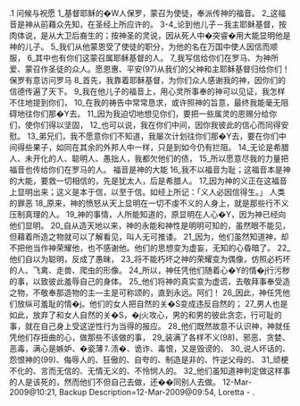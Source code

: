 .1 
问候与祝愿 
1_基督耶稣的�W人保罗，蒙召为使徒，奉派传神的福音。 2_这福音是神从前藉众先知，在圣经上所应许的。 3-4_论到他儿子－我主耶稣基督，按肉体说，是从大卫后裔生的；按神圣的灵说，因从死人中�突睿�用大能显明他是神的儿子。 5_我们从他蒙恩受了使徒的职分，为他的名在万国中使人因信而顺服， 6_其中也有你们这蒙召属耶稣基督的人。 7_我写信给你们在罗马、为神所爱、蒙召作圣徒的众人。愿恩惠、平安(97)从我们的父神和主耶稣基督归给你们！ 
保罗有意访问罗马 
8_首先，我靠着耶稣基督，为你们众人感谢我的神，因你们的信德传遍了天下。 9_我在他儿子的福音上，用心灵所事奉的神可以见证，我怎样不住地提到你们， 10_在我的祷告中常常恳求，或许照神的旨意，最终我能毫无阻碍地往你们那�Y去。 11_因为我迫切地想见你们，要把一些属灵的恩赐分给你们，使你们得以坚固， 12_也可以说，我在你们中间，因你我彼此的信心而同得安慰。 13_弟兄们，我不愿意你们不知道，我屡次计划往你们那�Y去，要在你们中间得些果子，如同在其余的外邦人中一样，只是到如今仍有拦阻。 14_无论是希腊人、未开化的人、聪明人、愚拙人，我都欠他们的债， 15_所以愿意尽我的力量把福音也传给你们在罗马的人。 
福音是神的大能 
16_我不以福音为耻；这福音本是神的大能，要救一切相信的，先是犹太人，后是希腊人。 17_因为神的义正在这福音上显明出来；这义是本于信，以至于信。如经上所记：「义人必因信得生。」 
人类的罪恶 
18_原来，神的愤怒从天上显明在一切不虔不义的人身上，就是那些行不义压制真理的人。 19_神的事情，人所能知道的，原显明在人心�Y，因为神已经向他们显明。 20_自从造天地以来，神的永能和神性是明明可知的，虽然眼不能见，但藉着所造之物就可以了解看见，叫人无可推诿。 21_因为，他们虽然知道神，却不把他当作神荣耀他，也不感谢他。他们的思想变为虚妄，无知的心昏暗了。 22_他们自以为聪明，反成了愚昧， 23_将不能朽坏之神的荣耀变为偶像，仿照必朽坏的人、飞禽、走兽、爬虫的形像。 
24_所以，神任凭他们随着心�Y的情�j行污秽的事，以致彼此羞辱自己的身体。 25_他们将神的真实变为虚谎，去敬拜事奉受造之物，不敬奉那造物的主―主是可称颂的，直到永远。阿们！ 
26_因此，神任凭他们放纵可羞耻的情�j。他们的女人把自然的关�S变成违反自然的； 27_男人也是如此，放弃了和女人自然的关�S，�j火攻心，男的和男的彼此贪恋，行可耻的事，就在自己身上受这逆性行为当得的报应。 
28_他们既然故意不认识神，神就任凭他们存扭曲的心，做那些不该做的事， 29_装满了各样不义(98)、邪恶、贪婪、恶毒，满心是嫉妒、�瓷薄⒎渍�、诡诈、毒恨，又是毁谤的、 30_说人坏话的、怨恨神的(99)、侮辱人的、狂傲的、自夸的、制造是非的、忤逆父母的、 31_顽梗不化的、言而无信的、无情无义的、不怜悯人的。 32_他们虽知道神判定做这样事的人是该死的，然而他们不但自己去做，还��同别人去做。 
12-Mar-2009@10:21, Backup Description=12-Mar-2009@09:54, Loretta - 
.